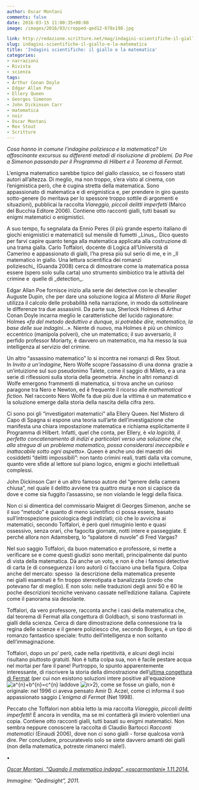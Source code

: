 ```yaml
---
author: Oscar Montani
comments: false
date: 2016-03-15 11:00:35+00:00
image: /images/2016/03/cropped-qed12-678x198.jpg

link: http://redazione.scritture.net/mag/indagini-scientifiche-il-giallo-e-la-matematica/
slug: indagini-scientifiche-il-giallo-e-la-matematica
title: 'Indagini scientifiche: il giallo e la matematica'
categories:
- narrazioni
- Rivista
- scienza
tags:
- Arthur Conan Doyle
- Edgar Allan Poe
- Ellery Queen
- Georges Simenon
- John Dickinson Carr
- matematica
- noir
- Oscar Montani
- Rex Stout
- Scritture
---
```


_Cosa hanno in comune l’indagine poliziesca e la matematica? Un affascinante excursus su differenti metodi di risoluzione di problemi. Da Poe a Simenon passando per il Programma di Hilbert e il Teorema di Fermat._



L’enigma matematico sarebbe tipico del giallo classico, se ci fossero stati autori all’altezza. Di meglio, ma non troppo, s’era visto al cinema, con l’enigmistica però, che è cugina stretta della matematica. Sono appassionato di matematica e di enigmistica e, per prendere in giro questo sotto-genere (lo meritava per lo spessore troppo sottile di argomenti e situazioni), pubblicai la raccolta _Viareggio, piccoli delitti imperfetti_ (Marco del Bucchia Editore 2006). Contiene otto racconti gialli, tutti basati su enigmi matematici o enigmistici.

<!-- more -->A suo tempo, fu segnalata da Ennio Peres (il più grande esperto italiano di giochi enigmistici e matematici) sul mensile di fumetti _Linus_. Dico questo per farvi capire quanto tenga alla matematica applicata alla costruzione di una trama gialla. Carlo Toffalori, docente di Logica all’Università di Camerino e appassionato di gialli, l’ha presa più sul serio di me, e in _Il matematico in giallo. Una lettura scientifica dei romanzi polizieschi_ (Guanda 2008) cerca di dimostrare come la matematica possa essere (spero solo sulla carta) uno strumento simbiotico tra le attività del crimine e  quelle di _detection_.

Edgar Allan Poe fornisce inizio alla serie dei detective con le chevalier Auguste Dupin, che per dare una soluzione logica al _Mistero di Marie Roget_ utilizza il calcolo delle probabilità nella narrazione, in modo da sottolineare le differenze tra due assassinii. Da parte sua, Sherlock Holmes di Arthur Conan Doyle incarna meglio le caratteristiche del lucido ragionatore: Holmes _«fa del metodo deduttivo e dunque, si potrebbe dire, matematico, la base delle sue indagini…»_. Niente di nuovo, ma Holmes è più un chimico eccentrico (manipola polveri), che un matematico; il suo avversario, il perfido professor Moriarty, è davvero un matematico, ma ha messo la sua intelligenza al servizio del crimine.

Un altro “assassino matematico” lo si incontra nei romanzi di Rex Stout. In _Invito a un’indagine_, Nero Wolfe scopre l’assassino di una donna  grazie a un’intuizione sul suo pseudonimo Talete, come il saggio di Mileto, e a una serie di riflessioni sulla storia della geometria. Anche in altri romanzi di Wolfe emergono frammenti di matematica, si trova anche un curioso paragone tra Nero e Newton, ed è frequente il ricorso alle _mathematical fiction_. Nel racconto Nero Wolfe fa due più due la vittima è un matematico e la soluzione emerge dalla storia della nascita della cifra zero.

Ci sono poi gli “investigatori matematici” alla Ellery Queen. Nel Mistero di Capo di Spagna si espone una teoria sull’arte dell’investigazione che manifesta una chiara impostazione matematica e richiama esplicitamente il Programma di Hilbert. Infatti, quel che conta, per Ellery, è _«la logicità, il perfetto concatenamento di indizi e particolari verso una soluzione che, alla stregua di un problema matematico, possa considerarsi ineccepibile e inattacabile sotto ogni aspetto»_. Queen è anche uno dei maestri dei cosiddetti “delitti impossibili”: non tanto crimini reali, tratti dalla vita comune, quanto vere sfide al lettore sul piano logico, enigmi e giochi intellettuali complessi.

John Dickinson Carr è un altro famoso autore del “genere della camera chiusa”, nel quale il delitto avviene tra quattro mura e non si capisce da dove e come sia fuggito l’assassino, se non violando le leggi della fisica.

Non ci si dimentica del commissario Maigret di Georges Simenon, anche se il suo “metodo” è quanto di meno scientifico ci possa essere, basato sull’introspezione psicologica degli indiziati; ciò che lo avvicina ai matematici, secondo Toffalori, è però quel rimuginìo lento e quasi ossessivo, senza orari, che fagocita giornate, notti intere e passeggiate. E perché allora non Adamsberg, lo “spalatore di nuvole” di Fred Vargas?

Nel suo saggio Toffalori, da buon matematico e professore, si mette a verificare se e come questi giudizi sono meritati, principalmente dal punto di vista della matematica. Dà anche un voto, e non è che i famosi detective di carta (e di conseguenza i loro autori) ci facciano una bella figura. Colpa anche del mercato: spesso  la descrizione della matematica presente nei gialli esaminati è fin troppo stereotipata e banalizzata (credo che potevano far di meglio). E non solo: nelle traduzioni degli anni 50 e 60 le poche descrizioni tecniche venivano cassate nell’edizione italiana. Capirete come il panorama sia desolante.

Toffalori, da vero professore, racconta anche i casi della matematica che, dal teorema di Fermat alla congettura di Goldbach, si sono trasformati in gialli della scienza. Cerca di dare dimostrazione della connessione tra la regina delle scienze e il genere poliziesco che, secondo Borges, è un tipo di romanzo fantastico speciale: frutto dell’intelligenza e non soltanto dell’immaginazione.

Toffalori, dopo un po’ però, cade nella ripetitività, e alcuni degli incisi risultano piuttosto gratuiti. Non è tutta colpa sua, non è facile pestare acqua nel mortai per fare il pane! Purtroppo, lo spunto apparentemente interessante, di riscrivere la storia della dimostrazione dell’[ultima congettura di Fermat](https://it.wikipedia.org/wiki/Ultimo_teorema_di_Fermat) (per cui non esistono soluzioni intere positive all'equazione ![a^{n}+b^{n}=c^{n}](https://wikimedia.org/api/rest_v1/media/math/render/svg/1a2e31ced64b8cef38ab186ec86755ecc47c861f) laddove ![n>2](https://wikimedia.org/api/rest_v1/media/math/render/svg/44e71ac55b9fbf1e9f341b946cda63d61d3ef2cd)), come se fosse un giallo, non è originale: nel 1996 ci aveva pensato Amir D. Aczel, come ci informa il suo appassionato saggio _L’enigma di Fermat_ (Net 1998).

Peccato che Toffalori non abbia letto la mia raccolta _Viareggio, piccoli delitti imperfetti_! È ancora in vendita, ma se mi contatterà gli invierò volentieri una copia. Contiene otto racconti gialli, tutti basati su enigmi matematici. Non sembra neppure conoscere la raccolta di Claudio Bartocci _Racconti matematici_ (Einaudi 2006), dove non ci sono gialli - forse qualcosa vorrà dire. Per concludere, procuratevelo solo se siete davvero amanti dei gialli (non della matematica, potreste rimanerci male!).

•

_[Oscar Montani, "Quando il matematico indaga", «oscarmontani» 1.11.2014.](http://oscarmontani.blogspot.it/2014/11/quando-il-matematco-indaga.html)_

_Immagine: “Qedinsight”, 2011._
